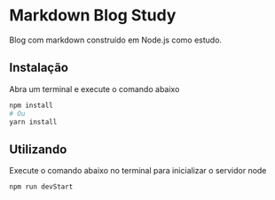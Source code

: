 # Markdown Blog Study

Blog com markdown construído em Node.js como estudo.

## Instalação

Abra um terminal e execute o comando abaixo

```bash
npm install
# Ou
yarn install
```

## Utilizando
Execute o comando abaixo no terminal para inicializar o servidor node
```bash
npm run devStart
```